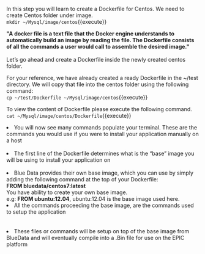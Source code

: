 In this step you will learn to create a Dockerfile for Centos.
We need to create Centos folder under image.<br>
`mkdir ~/Mysql/image/centos`{{execute}}
<br>

<strong>"A docker file is a text file that the Docker engine understands to automatically build an image by reading the file. The Dockerfile consists of all the commands a user would call to assemble the desired image."</strong>
<br>
<br>
Let’s go ahead and create a Dockerfile inside the newly created centos folder.<br> 

For your reference, we have already created a ready Dockerfile in the ~/test directory. We will copy that file into the centos folder using the following command: <br>
`cp ~/test/Dockerfile ~/Mysql/image/centos`{{execute}}

To view the content of Dockerfile please execute the following command.<br>
`cat ~/Mysql/image/centos/Dockerfile`{{execute}}

<li>You will now see many commands populate your terminal. These are the commands you would use if you were to install your application manually on a host</li> 
<br><li>The first line of the Dockerfile determines what is the “base” image you will be using to install your application on</li><br> 

<li>Blue Data provides their own base image, which you can use by simply adding the following command at the top of your Dockerfile: 
<br><b>FROM bluedata/centos7:latest</b></li>
You have ability to create your own base image.<br>
e.g: <b>FROM ubuntu:12.04</b>, ubuntu:12.04 is the base image used here.
<br><li>All the commands proceeding the base image, are the commands used to setup the application</li><br> 
<br><li>These files or commands will be setup on top of the base image from BlueData and will eventually compile into a .Bin file for use on the EPIC platform</li> 
